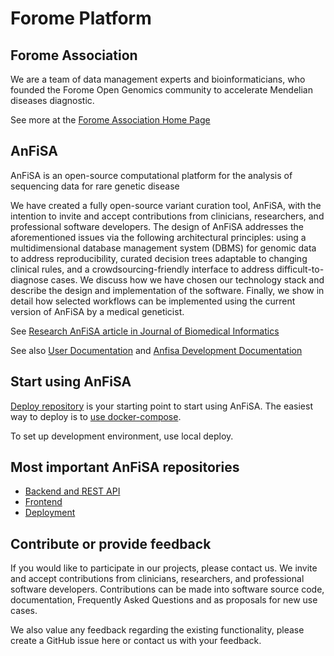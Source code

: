 # Forome Platform

## Forome Association

We are a team of data management experts and bioinformaticians,
who founded the Forome Open Genomics community to
accelerate Mendelian diseases diagnostic.

See more at the [Forome Association Home Page](https://forome.org/)

## AnFiSA

AnFiSA is an open-source computational platform for the analysis
of sequencing data for rare genetic disease

We have created a fully open-source variant curation tool, AnFiSA, with the
intention to invite and accept contributions from clinicians, researchers, and
professional software developers. The design of AnFiSA addresses the
aforementioned issues via the following architectural principles: using a
multidimensional database management system (DBMS) for genomic data to address
reproducibility, curated decision trees adaptable to changing clinical rules,
and a crowdsourcing-friendly interface to address difficult-to-diagnose cases.
We discuss how we have chosen our technology stack and describe the design and
implementation of the software. Finally, we show in detail how selected
workflows can be implemented using the current version of AnFiSA by a medical
geneticist.

See [Research AnFiSA article in Journal of Biomedical Informatics](https://www.sciencedirect.com/science/article/abs/pii/S153204642200185X)

See also 
[User Documentation](https://foromeplatform.github.io/documentation/anfisa-user.v0.7/)
and 
[Anfisa Development Documentation](https://foromeplatform.github.io/documentation/anfisa-dev.v0.7/index.html)

## Start using AnFiSA

[Deploy repository](https://github.com/ForomePlatform/deploy)
is your starting point to start using AnFiSA. The easiest 
way to deploy is to 
[use docker-compose](https://github.com/ForomePlatform/deploy/blob/main/docker-compose/README.md).

To set up development environment, use local deploy.

## Most important AnFiSA repositories

* [Backend and REST API](https://github.com/ForomePlatform/anfisa)
* [Frontend](https://github.com/ForomePlatform/Anfisa-React-Client)
* [Deployment](https://github.com/ForomePlatform/deploy)

## Contribute or provide feedback

If you would like to participate in our projects, please contact us.
We invite and accept contributions from clinicians, researchers, 
and professional software developers. Contributions can be made 
into software source code, documentation, Frequently Asked Questions 
and as proposals for new use cases. 

We also value any feedback regarding the existing functionality, please
create a GitHub issue here or contact us with your feedback.